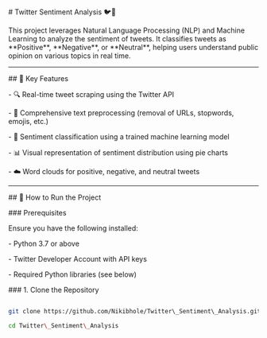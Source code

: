\# Twitter Sentiment Analysis 🐦💬



This project leverages Natural Language Processing (NLP) and Machine Learning to analyze the sentiment of tweets. It classifies tweets as \*\*Positive\*\*, \*\*Negative\*\*, or \*\*Neutral\*\*, helping users understand public opinion on various topics in real time.



---



\## 📌 Key Features



\- 🔍 Real-time tweet scraping using the Twitter API  

\- 🧹 Comprehensive text preprocessing (removal of URLs, stopwords, emojis, etc.)  

\- 🤖 Sentiment classification using a trained machine learning model  

\- 📊 Visual representation of sentiment distribution using pie charts  

\- ☁️ Word clouds for positive, negative, and neutral tweets  



---



\## 🚀 How to Run the Project



\### Prerequisites

Ensure you have the following installed:

\- Python 3.7 or above  

\- Twitter Developer Account with API keys  

\- Required Python libraries (see below)



\### 1. Clone the Repository

```bash

git clone https://github.com/Nikibhole/Twitter\_Sentiment\_Analysis.git

cd Twitter\_Sentiment\_Analysis



